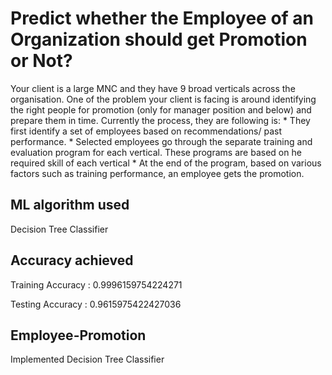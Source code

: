 # Predict whether the Employee of an Organization should get Promotion or Not?
 

Your client is a large MNC and they have 9 broad verticals across the organisation. One of the problem your client is facing is around identifying the right people for promotion (only for manager position and below) and prepare them in time. Currently the process, they are following is: * They first identify a set of employees based on recommendations/ past performance. * Selected employees go through the separate training and evaluation program for each vertical. These programs are based on he required skill of each vertical * At the end of the program, based on various factors such as training performance, an employee gets the promotion. 

## ML algorithm used
Decision Tree Classifier

## Accuracy achieved 
Training Accuracy : 0.9996159754224271

Testing Accuracy : 0.9615975422427036


## Employee-Promotion
Implemented Decision Tree Classifier
